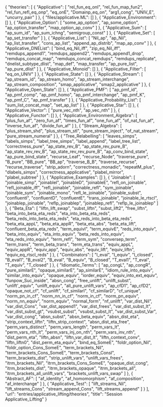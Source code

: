{
    "theories": [
        {
            "Applicative": [
                "rel_fun_eq_onI",
                "rel_fun_map_fun2",
                "rel_fun_refl_eq_onp",
                "eq_onE",
                "Domainp_eq_on",
                "arg1_cong",
                "UNIV_E",
                "uncurry_pair"
            ]
        },
        {
            "files/applicative.ML": []
        },
        {
            "Applicative_Environment": []
        },
        {
            "Applicative_Option": [
                "some_ap_option",
                "ap_some_option",
                "ap_option_transfer",
                "map_option_ap_conv"
            ]
        },
        {
            "Applicative_Sum": [
                "ap_sum_id",
                "ap_sum_ichng",
                "semigroup_const"
            ]
        },
        {
            "Applicative_Set": [
                "ap_set_transfer"
            ]
        },
        {
            "Applicative_List": [
                "Nil_ap",
                "ap_Nil",
                "ap_list_transfer",
                "cons_ap_list",
                "append_ap_distrib",
                "map_ap_conv"
            ]
        },
        {
            "Applicative_DNEList": [
                "bind_eq_Nil_iff",
                "zip_eq_Nil_iff",
                "remdups_append1",
                "remdups_append2",
                "remdups_append1_drop",
                "remdups_concat_map",
                "remdups_concat_remdups",
                "remdups_replicate",
                "dnelist_subtype_dlist",
                "map_def",
                "map_transfer",
                "ap_pure_list",
                "ap_pure_dlist"
            ]
        },
        {
            "Applicative_Monoid": []
        },
        {
            "Applicative_Filter": [
                "eq_on_UNIV"
            ]
        },
        {
            "Applicative_State": []
        },
        {
            "Applicative_Stream": [
                "ap_stream_id",
                "ap_stream_homo",
                "ap_stream_interchange",
                "ap_stream_composition",
                "smap_applicative",
                "smap2_applicative"
            ]
        },
        {
            "Applicative_Open_State": []
        },
        {
            "Applicative_PMF": [
                "ap_pmf_id",
                "ap_pmf_comp",
                "ap_pmf_homo",
                "ap_pmf_interchange",
                "ap_pmf_K",
                "ap_pmf_C",
                "ap_pmf_transfer"
            ]
        },
        {
            "Applicative_Probability_List": [
                "sum_list_concat_map",
                "set_ap_list"
            ]
        },
        {
            "Applicative_Star": []
        },
        {
            "Applicative_Vector": [
                "pure_vec_nth",
                "ap_vec_nth"
            ]
        },
        {
            "Applicative_Functor": []
        },
        {
            "Applicative_Environment_Algebra": [
                "plus_fun_af",
                "zero_fun_af",
                "times_fun_af",
                "one_fun_af",
                "of_nat_fun_af",
                "inverse_fun_af",
                "divide_fun_af"
            ]
        },
        {
            "Stream_Algebra": [
                "plus_stream_shd",
                "plus_stream_stl",
                "pure_stream_inject",
                "of_nat_stream",
                "pure_stream_numeral"
            ]
        },
        {
            "Tree_Relabelling": [
                "leaves_simps",
                "labels_simps",
                "label_tree_simps",
                "label_append",
                "label_tree_list",
                "correctness_pure",
                "ap_state_rev_B",
                "ap_state_rev_pure_B",
                "ap_state_rev_rev_B",
                "ap_state_rev_rev_pure_B",
                "ap_conv_bind_state",
                "ap_pure_bind_state",
                "recurse_Leaf",
                "recurse_Node",
                "traverse_pure",
                "B_pure",
                "BB_pure",
                "BB_ap",
                "traverse_B_B",
                "traverse_recurse",
                "recurse_traverse",
                "strip_adorn",
                "correctness_monadic",
                "repeatM_plus",
                "dlabels_simps",
                "correctness_applicative",
                "plabel_mirror",
                "plabel_subtree"
            ]
        },
        {
            "Applicative_Examples": []
        },
        {
            "Joinable": [
                "joinable_simp",
                "joinableI",
                "joinableD",
                "joinableE",
                "refl_on_joinable",
                "refl_joinable_iff",
                "refl_joinable",
                "joinable_refl",
                "sym_joinable",
                "joinable_sym",
                "joinable_mono",
                "refl_le_joinable",
                "joinable_subst",
                "confluentI",
                "confluentD",
                "confluentE",
                "trans_joinable",
                "joinable_le_rtscl",
                "joinablep_joinable",
                "reflp_joinablep",
                "joinablep_refl",
                "reflp_le_joinablep"
            ]
        },
        {
            "Beta_Eta": [
                "liftn_lift_swap",
                "subst_liftn",
                "subst_lift2",
                "free_liftn",
                "beta_into_beta_eta_reds",
                "eta_into_beta_eta_reds",
                "beta_reds_into_beta_eta_reds",
                "eta_reds_into_beta_eta_reds",
                "beta_eta_appL",
                "beta_eta_appR",
                "beta_eta_abs",
                "beta_eta_lift",
                "confluent_beta_eta_reds",
                "term_equivI",
                "term_equivE",
                "reds_into_equiv",
                "beta_into_equiv",
                "eta_into_equiv",
                "beta_reds_into_equiv",
                "eta_reds_into_equiv",
                "term_refl",
                "term_sym",
                "conversep_term",
                "term_trans",
                "term_beta_trans",
                "term_eta_trans",
                "equiv_appL",
                "equiv_appR",
                "equiv_app",
                "equiv_abs",
                "equiv_lift",
                "equiv_liftn",
                "equiv_eq_rtscl_reds"
            ]
        },
        {
            "Combinators": [
                "I_eval",
                "I_equiv",
                "I_closed",
                "B_eval1",
                "B_eval2",
                "B_eval",
                "B_equiv",
                "B_closed",
                "T_eval1",
                "T_eval",
                "T_equiv",
                "T_closed"
            ]
        },
        {
            "Idiomatic_Terms": [
                "ap_congL",
                "ap_congR",
                "pure_similarE",
                "opaque_similarE",
                "ap_similarE",
                "idiom_rule_into_equiv",
                "similar_into_equiv",
                "opaque_equiv",
                "iorder_equiv",
                "equiv_into_ext_equiv",
                "funpow_Suc_inside",
                "absn_cong",
                "free_unlift",
                "unlift_subst",
                "unlift'_equiv",
                "unlift_equiv",
                "all_pure_unlift_vars",
                "ap_cfD1",
                "ap_cfD2",
                "opaque_not_cf",
                "cf_unlift",
                "cf_similarI",
                "cf_similarD",
                "cf_unique",
                "norm_pn_in_cf",
                "norm_nn_in_cf",
                "norm_in_cf",
                "norm_pn_equiv",
                "norm_nn_equiv",
                "norm_equiv",
                "normal_form",
                "nf_unlift",
                "var_dist_Nil",
                "var_dist_Cons",
                "var_dist_append1",
                "var_dist_frees",
                "var_dist_subst_lt",
                "var_dist_subst_gt",
                "vsubst_subst",
                "vsubst_subst_lt",
                "var_dist_subst_Var",
                "var_dist_cong",
                "absn_subst",
                "absn_beta_equiv",
                "absn_dist_eta",
                "strip_context_liftn",
                "liftn_strip_context",
                "absn_dist_eta_free",
                "perm_vars_distinct",
                "perm_vars_length",
                "perm_vars_lt",
                "perm_vars_nth_lt",
                "perm_vars_inj_on_nth",
                "perm_vars_inv_nth",
                "dist_perm_eta",
                "liftn_absn",
                "liftn_var_dist_lt",
                "liftn_context_conv",
                "liftn_liftn0",
                "dist_perm_eta_equiv",
                "bind_eq_SomeE",
                "foldr_option_Nil",
                "foldr_option_Cons_SomeE",
                "term_brackets_Nil",
                "term_brackets_Cons_SomeE",
                "term_brackets_ConsI",
                "term_brackets_dist",
                "strip_unlift_vars",
                "unlift_vars_frees",
                "itrm_brackets_Nil",
                "itrm_brackets_Cons_SomeE",
                "opaque_dist_cong",
                "itrm_brackets_dist",
                "itrm_brackets_opaque",
                "itrm_brackets_all",
                "itrm_brackets_all_unlift_vars",
                "brackets_unlift_vars_swap"
            ]
        },
        {
            "Abstract_AF": [
                "af_identity",
                "af_homomorphism",
                "af_composition",
                "af_interchange"
            ]
        },
        {
            "Applicative_Test": [
                "lift_streams_Nil",
                "lift_streams_Cons",
                "stream_append_Cons",
                "lift_streams_append"
            ]
        }
    ],
    "url": "entries/applicative_lifting/theories",
    "title": "Session Applicative_Lifting"
}